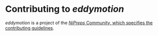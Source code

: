 # Contributing to *eddymotion*

*eddymotion* is a project of the [*NiPreps* Community, which specifies the contributing guidelines](https://www.nipreps.org/community/).
